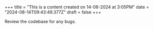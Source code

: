 +++
title = "This is a content created on 14-08-2024 at 3:05PM"
date = "2024-08-14T09:43:49.377Z"
draft = false
+++

  Review the codebase for any bugs.
        
